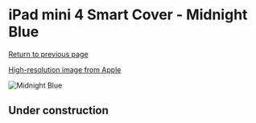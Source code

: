 # iPad mini 4 Smart Cover - Midnight Blue

[Return to previous page](/ipad_mini4)

[High-resolution image from Apple](https://store.storeimages.cdn-apple.com/8756/as-images.apple.com/is/MKLX2?wid=4500&hei=4500&fmt=png)

<div style="width: 512px"><img src="/almost_uncompressed/MKLX2.webp" alt="Midnight Blue"></div>

## Under construction
